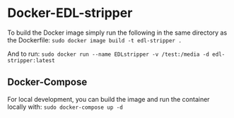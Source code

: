 # Docker-EDL-stripper

To build the Docker image simply run the following in the same directory as the Dockerfile:
```sudo docker image build -t edl-stripper .```

And to run:
```sudo docker run --name EDLstripper -v /test:/media -d edl-stripper:latest```

## Docker-Compose
For local development, you can build the image and run the container locally with:
```sudo docker-compose up -d```

